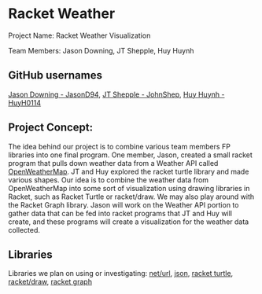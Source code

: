 # Racket Weather

Project Name: Racket Weather Visualization

Team Members: Jason Downing, JT Shepple, Huy Huynh

## GitHub usernames
[Jason Downing - JasonD94](https://github.com/JasonD94),
[JT Shepple - JohnShep](https://github.com/JohnShep),
[Huy Huynh - HuyH0114](https://github.com/HuyH0114)

## Project Concept:
The idea behind our project is to combine various team members FP libraries into
one final program. One member, Jason, created a small racket program that pulls
down weather data from a Weather API called [OpenWeatherMap](http://openweathermap.org/).
JT and Huy explored the racket turtle library and made various shapes. Our idea is
to combine the weather data from OpenWeatherMap into some sort of visualization using
drawing libraries in Racket, such as Racket Turtle or racket/draw. We may also play
around with the Racket Graph library. Jason will work on the Weather API portion
to gather data that can be fed into racket programs that JT and Huy will create,
and these programs will create a visualization for the weather data collected.

## Libraries
Libraries we plan on using or investigating:
[net/url](https://docs.racket-lang.org/net/url.html),
[json](https://docs.racket-lang.org/json/),
[racket turtle](https://docs.racket-lang.org/racket_turtle/index.html),
[racket/draw](https://docs.racket-lang.org/draw/index.html),
[racket graph](https://stchang.github.io/graph/graph.html)
